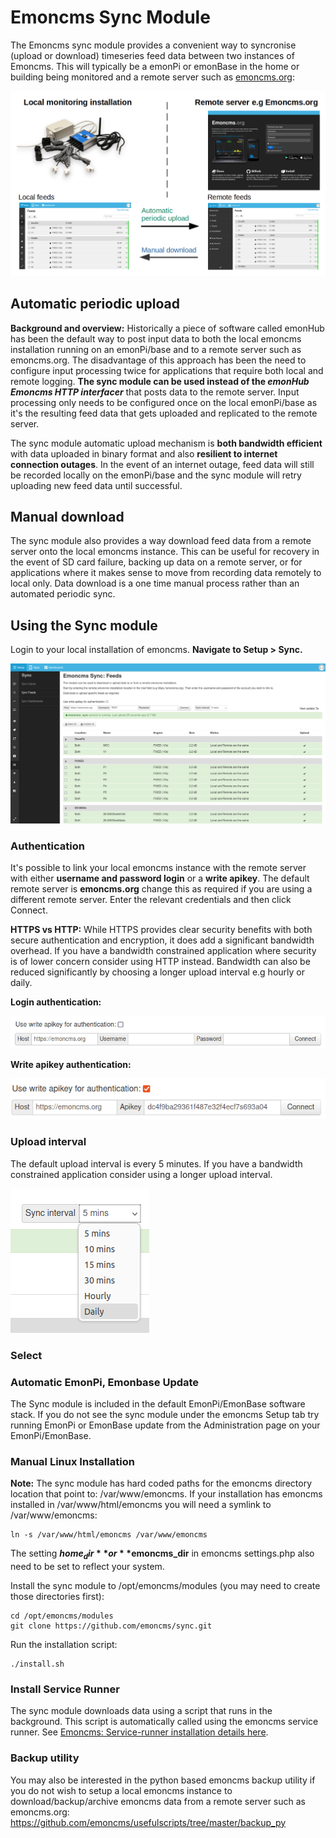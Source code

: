 # Emoncms Sync Module

The Emoncms sync module provides a convenient way to syncronise (upload or download) timeseries feed data between two instances of Emoncms. This will typically be a emonPi or emonBase in the home or building being monitored and a remote server such as [emoncms.org](https://emoncms.org):

![emoncms_sync_overview.png](img/emoncms_sync_overview.png)

## Automatic periodic upload

**Background and overview:** Historically a piece of software called emonHub has been the default way to post input data to both the local emoncms installation running on an emonPi/base and to a remote server such as emoncms.org. The disadvantage of this approach has been the need to configure input processing twice for applications that require both local and remote logging. **The sync module can be used instead of the *emonHub Emoncms HTTP interfacer*** that posts data to the remote server. Input processing only needs to be configured once on the local emonPi/base as it's the resulting feed data that gets uploaded and replicated to the remote server.

The sync module automatic upload mechanism is **both bandwidth efficient** with data uploaded in binary format and also **resilient to internet connection outages**. In the event of an internet outage, feed data will still be recorded locally on the emonPi/base and the sync module will retry uploading new feed data until successful.

## Manual download

The sync module also provides a way download feed data from a remote server onto the local emoncms instance. This can be useful for recovery in the event of SD card failure, backing up data on a remote server, or for applications where it makes sense to move from recording data remotely to local only. Data download is a one time manual process rather than an automated periodic sync.

## Using the Sync module
Login to your local installation of emoncms. **Navigate to Setup > Sync.**


![syncmodule.png](img/syncmodule3.png)


### Authentication

It's possible to link your local emoncms instance with the remote server with either **username and password login** or a **write apikey**. The default remote server is **emoncms.org** change this as required if you are using a different remote server. Enter the relevant credentials and then click Connect. 

**HTTPS vs HTTP:** While HTTPS provides clear security benefits with both secure authentication and encryption, it does add a significant bandwidth overhead. If you have a bandwidth constrained application where security is of lower concern consider using HTTP instead. Bandwidth can also be reduced significantly by choosing a longer upload interval e.g hourly or daily.

**Login authentication:**

![auth_login](img/auth_login.png)

**Write apikey authentication:**

![auth_login](img/auth_apikey.png)

### Upload interval

The default upload interval is every 5 minutes. If you have a bandwidth constrained application consider using a longer upload interval.

![sync_interval](img/sync_interval.png)

### Select 




### Automatic EmonPi, Emonbase Update

The Sync module is included in the default EmonPi/EmonBase software stack. If you do not see the sync module under the emoncms Setup tab try running EmonPi or EmonBase update from the Administration page on your EmonPi/EmonBase.

### Manual Linux Installation

**Note:** The sync module has hard coded paths for the emoncms directory location that point to: /var/www/emoncms. If your installation has emoncms installed in /var/www/html/emoncms you will need a symlink to /var/www/emoncms:

    ln -s /var/www/html/emoncms /var/www/emoncms
    
The setting **$home_dir** or **$emoncms_dir** in emoncms settings.php also need to be set to reflect your system.    

Install the sync module to /opt/emoncms/modules (you may need to create those directories first):

    cd /opt/emoncms/modules
    git clone https://github.com/emoncms/sync.git
    
Run the installation script:

    ./install.sh
    
### Install Service Runner

The sync module downloads data using a script that runs in the background. This script is automatically called using the emoncms service runner. See [Emoncms: Service-runner installation details here](https://github.com/emoncms/emoncms/blob/master/scripts/services/install-service-runner-update.md).

### Backup utility

You may also be interested in the python based emoncms backup utility if you do not wish to setup a local emoncms instance to download/backup/archive emoncms data from a remote server such as emoncms.org: https://github.com/emoncms/usefulscripts/tree/master/backup_py